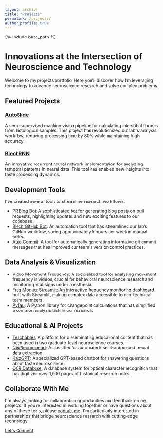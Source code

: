 ```yaml
---
layout: archive
title: "Projects"
permalink: /projects/
author_profile: true
---
```


{% include base_path %}

# Innovations at the Intersection of Neuroscience and Technology

Welcome to my projects portfolio. Here you'll discover how I'm leveraging technology to advance neuroscience research and solve complex problems.

## Featured Projects

### [AutoSlide](https://github.com/pulakatlab/auto_slide)

A semi-supervised machine vision pipeline for calculating interstitial fibrosis from histological samples. This project has revolutionized our lab's analysis workflow, reducing processing time by 80% while maintaining high accuracy.

### [BlechRNN](https://github.com/abuzarmahmood/blechRNN)

An innovative recurrent neural network implementation for analyzing temporal patterns in neural data. This tool has enabled new insights into taste processing dynamics.

## Development Tools

I've created several tools to streamline research workflows:

- [PR Blog Bot](https://github.com/abuzarmahmood/pr_blog_bot): A sophisticated bot for generating blog posts on pull requests, highlighting updates and new exciting features to our codebase.
- [Blech GitHub Bot](https://github.com/abuzarmahmood/blech_github_bot): An automation tool that has streamlined our lab's GitHub workflow, saving approximately 5 hours per week in manual tasks.
- [Auto Commit](https://github.com/abuzarmahmood/auto-commit): A tool for automatically generating informative git commit messages that has improved our team's version control practices.

## Data Analysis & Visualization

- [Video Movement Frequency](https://github.com/abuzarmahmood/video_movement_frequency): A specialized tool for analyzing movement frequency in videos, crucial for behavioral neuroscience research and monitoring vital signs under anesthesia.
- [Freq Monitor Streamlit](https://github.com/abuzarmahmood/freq_monitor_streamlit): An interactive frequency monitoring dashboard built with Streamlit, making complex data accessible to non-technical team members.
- [PyTau](https://github.com/abuzarmahmood/pytau): A Python library for changepoint calculations that has simplified a common analysis task in our research.

## Educational & AI Projects

- [Teachables](https://github.com/abuzarmahmood/teachables): A platform for disseminating educational content that has been used in two graduate-level neuroscience courses.
- [NeuRecommend](https://github.com/abuzarmahmood/neuRecommend): A classifier for automated/ semi-automated neural data extraction.
- [KatzGPT](https://github.com/abuzarmahmood/KatzGPT): A specialized GPT-based chatbot for answering questions about taste neuroscience.
- [OCR Database](https://github.com/abuzarmahmood/ocr_database): A database system for optical character recognition that has digitized over 1,000 pages of historical research notes.

## Collaborate With Me

I'm always looking for collaboration opportunities and feedback on my projects. If you're interested in working together or have questions about any of these tools, please [contact me](/contact/). I'm particularly interested in partnerships that bridge neuroscience research with cutting-edge technology.

[Let's Connect](/contact/)
